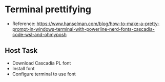 # Terminal prettifying

- Reference: https://www.hanselman.com/blog/how-to-make-a-pretty-prompt-in-windows-terminal-with-powerline-nerd-fonts-cascadia-code-wsl-and-ohmyposh

## Host Task

- Download Cascadia PL font
- Install font
- Configure terminal to use font
